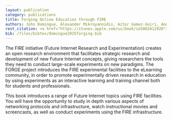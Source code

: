 ```yaml
---
layout: publication
category: publications
title: Forging Online Education through FIRE
authors: John Domingue, Alexander Mikroyannidis, Aitor Gomez-Goiri, Andrew Smith, Daan Pareit, Jono Vanhie-Van Gerwen, Christos Tranoris, Kostas Lampropoulos, Guillaume Jourjon, Olivier Fourmaux, Mohammed Yasin Rahman
rest_citation: <a href="https://itunes.apple.com/us/book/id1062612920">iBook</a>, 2015. <br /> ISBN&#58; 978-1-4730-2016-0.
bib: /files/bibtex/domingue2015forging.bib
---
```


The FIRE initiative (Future Internet Research and Experimentation) creates an open research environment that facilitates strategic research and development of new Future Internet concepts, giving researchers the tools they need to conduct large-scale experiments on new paradigms. The FORGE project introduces the FIRE experimental facilities to the eLearning community, in order to promote experimentally driven research in education by using experiments as an interactive learning and training channel both for students and professionals.

This book introduces a range of Future Internet topics using FIRE facilities. You will have the opportunity to study in depth various aspects of networking protocols and infrastructure, watch instructional movies and screencasts, as well as conduct experiments using the FIRE infrastructure.
